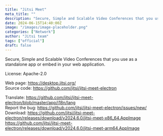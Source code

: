 ```yaml
---
title: "Jitsi Meet"
meta_title: ""
description: "Secure, Simple and Scalable Video Conferences that you use as a standalone app or embed in your web application."
date: 2024-06-15T14:40:00Z
image: "/images/image-placeholder.png"
categories: ["Network"]
author: "Jitsi team"
tags: ["official"]
draft: false
---
```


Secure, Simple and Scalable Video Conferences that you use as a standalone app or embed in your web application.

License: Apache-2.0

Web page: https://desktop.jitsi.org/  
Source code: https://github.com/jitsi/jitsi-meet-electron

Translate: https://github.com/jitsi/jitsi-meet-electron/blob/master/app/i18n/lang  
Report the bug: https://github.com/jitsi/jitsi-meet-electron/issues/new/  
Download: https://github.com/jitsi/jitsi-meet-electron/releases/download/v2024.6.0/jitsi-meet-x86_64.AppImage
https://github.com/jitsi/jitsi-meet-electron/releases/download/v2024.6.0/jitsi-meet-arm64.AppImage
